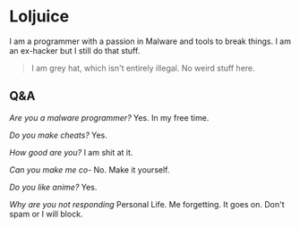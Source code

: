 # Loljuice
I am a programmer with a passion in Malware and tools to break things. I am an ex-hacker but I still do that stuff.

> I am grey hat, which isn't entirely illegal. No weird stuff here.

## Q&A
*Are you a malware programmer?*
Yes. In my free time.

*Do you make cheats?*
Yes.

*How good are you?*
I am shit at it.

*Can you make me co-*
No. Make it yourself.

*Do you like anime?*
Yes.

*Why are you not responding*
Personal Life. Me forgetting. It goes on. Don't spam or I will block.
